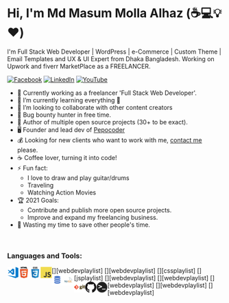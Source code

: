 # Hi, I'm Md Masum Molla Alhaz (:coffee::computer::bulb::heart:)

I'm Full Stack Web Developer | WordPress | e-Commerce | Custom Theme | Email Templates and UX & UI Expert from Dhaka
Bangladesh. Working on Upwork and fiverr MarketPlace as a FREELANCER.


[![Facebook](https://img.shields.io/badge/Facebook-%231877F2.svg?&style=flat-square&logo=facebook&logoColor=white)](https://www.facebook.com/masummollaalhaz)
[![LinkedIn](https://img.shields.io/badge/LinkedIn-%230077B5.svg?&style=flat-square&logo=linkedin&logoColor=white)](https://www.linkedin.com/in/mdmasummollaalhaz/)
[![YouTube](https://img.shields.io/badge/YouTube-%23FF0000.svg?&style=flat-square&logo=youtube&logoColor=white)](https://www.youtube.com/channel/UCiXzEGg7cwFUZhrOdu86TdQ)


- 💪 Currently working as a freelancer 'Full Stack Web Developer'.
- 🌱 I’m currently learning everything 🤣
- 👯 I’m looking to collaborate with other content creators
- 🔏 Bug bounty hunter in free time.
- 💝 Author of multiple open source projects (30+ to be exact).
- 🖥️ Founder and lead dev of [Pepocoder](https://pepocoder.com)
- 💰 Looking for new clients who want to work with me, [contact me](mailto:masummolla.cse@gmail.com) please.
- ☕ Coffee lover, turning it into code!
- ⚡ Fun fact:
  - I love to draw and play guitar/drums
  - Traveling
  - Watching Action Movies
- 🏆 2021 Goals:
  - Contribute and publish more open source projects.
  - Improve and expand my freelancing business.
- 🎯 Wasting my time to save other people's time.


<br />

### Languages and Tools:

[<img align="left" alt="Visual Studio Code" width="26px" src="https://raw.githubusercontent.com/github/explore/80688e429a7d4ef2fca1e82350fe8e3517d3494d/topics/visual-studio-code/visual-studio-code.png" />][webdevplaylist]
[<img align="left" alt="HTML5" width="26px" src="https://raw.githubusercontent.com/github/explore/80688e429a7d4ef2fca1e82350fe8e3517d3494d/topics/html/html.png" />][webdevplaylist]
[<img align="left" alt="CSS3" width="26px" src="https://raw.githubusercontent.com/github/explore/80688e429a7d4ef2fca1e82350fe8e3517d3494d/topics/css/css.png" />][cssplaylist]
[<img align="left" alt="JavaScript" width="26px" src="https://raw.githubusercontent.com/github/explore/80688e429a7d4ef2fca1e82350fe8e3517d3494d/topics/javascript/javascript.png" />][jsplaylist]
[<img align="left" alt="SQL" width="26px" src="https://raw.githubusercontent.com/github/explore/80688e429a7d4ef2fca1e82350fe8e3517d3494d/topics/sql/sql.png" />][webdevplaylist]
[<img align="left" alt="MySQL" width="26px" src="https://raw.githubusercontent.com/github/explore/80688e429a7d4ef2fca1e82350fe8e3517d3494d/topics/mysql/mysql.png" />][webdevplaylist]
[<img align="left" alt="Git" width="26px" src="https://raw.githubusercontent.com/github/explore/80688e429a7d4ef2fca1e82350fe8e3517d3494d/topics/git/git.png" />][webdevplaylist]
[<img align="left" alt="GitHub" width="26px" src="https://raw.githubusercontent.com/github/explore/78df643247d429f6cc873026c0622819ad797942/topics/github/github.png" />][webdevplaylist]
[<img align="left" alt="Terminal" width="26px" src="https://raw.githubusercontent.com/github/explore/80688e429a7d4ef2fca1e82350fe8e3517d3494d/topics/terminal/terminal.png" />][webdevplaylist]

<br />
<br />
